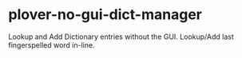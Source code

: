 # plover-no-gui-dict-manager
Lookup and Add Dictionary entries without the GUI. Lookup/Add last fingerspelled word in-line.
